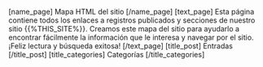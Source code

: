 [name_page] Mapa HTML del sitio [/name_page] 
[text_page] Esta página contiene todos los enlaces a registros publicados y secciones de nuestro sitio {{%THIS_SITE%}}. Creamos este mapa del sitio para ayudarlo a encontrar fácilmente la información que le interesa y navegar por el sitio. ¡Feliz lectura y búsqueda exitosa! [/text_page] 
[title_post] Entradas [/title_post] 
[title_categories] Categorías [/title_categories]